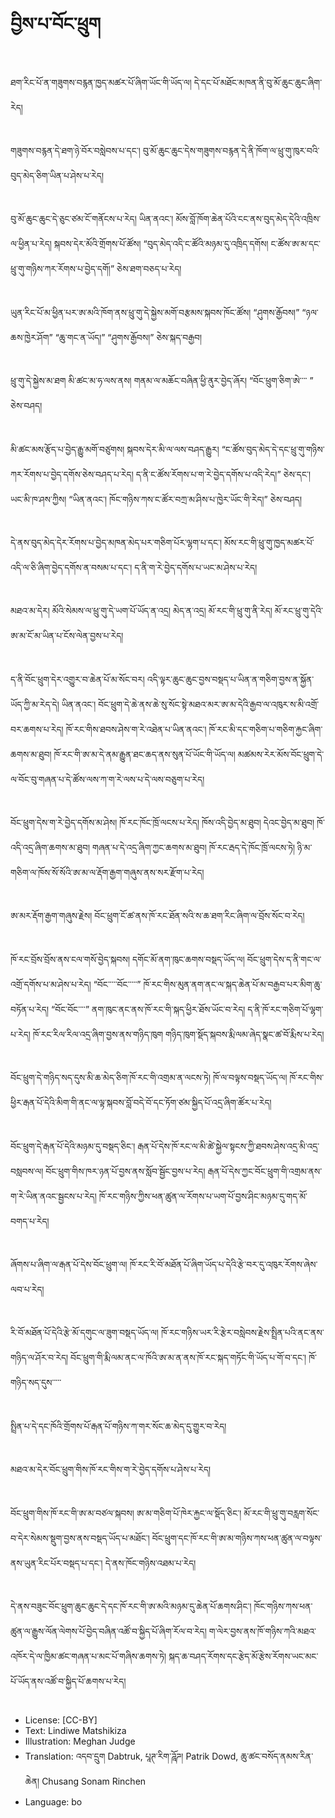 # བྱིས་པ་བོང་ཕྲུག

##
ཐག་རིང་པོ་ན་གཟུགས་བརྙན་ཁྱད་མཚར་པོ་ཞིག་ཡོང་གི་ཡོད་ལ། དེ་དང་པོ་མཐོང་མཁན་ནི་བུ་མོ་ཆུང་ཆུང་ཞིག་རེད།

##
གཟུགས་བརྙན་དེ་ཐག་ཉེ་བོར་བསླེབས་པ་དང་། བུ་མོ་ཆུང་ཆུང་དེས་གཟུགས་བརྙན་དེ་ནི་ཁོག་ལ་ཕྲུ་གུ་ཁུར་བའི་བུད་མེད་ཅིག་ཡིན་པ་ཤེས་པ་རེད།

##
བུ་མོ་ཆུང་ཆུང་དེ་ཅུང་ཙམ་ངོ་གནོངས་པ་རེད། ཡིན་ནའང་། མོས་བློ་ཁོག་ཆེན་པོའི་ངང་ནས་བུད་མེད་དེའི་འཁྲིས་ལ་ཕྱིན་པ་རེད། སྐབས་དེར་མོའི་གྲོགས་པོ་ཚོས། “བུད་མེད་འདི་ང་ཚོའི་མཉམ་དུ་འཁྲིད་དགོས། ང་ཚོས་ཨ་མ་དང་ཕྲུ་གུ་གཉིས་ཀར་རོགས་པ་བྱེད་དགོ།” ཅེས་ཐག་བཅད་པ་རེད།

##

ཡུན་རིང་པོ་མ་ཕྱིན་པར་ཨ་མའི་ཁོག་ནས་ཕྲུ་གུ་དེ་སྐྱེས་མགོ་བརྩམས་སྐབས་ཁོང་ཚོས། “ཤུགས་རྒྱོབས།” “ཉལ་ཆས་ཁྱེར་ཤོག” “ཆུ་གང་ན་ཡོད།” “ཤུགས་རྒྱོབས།” ཅེས་སྐད་བརྒྱབ།

##
ཕྲུ་གུ་དེ་སྐྱེས་མ་ཐག མི་ཚང་མ་ཧ་ལས་ནས། གནམ་ལ་མཆོང་བཞིན་ཕྱི་ནུར་བྱེད་ཞོར། “བོང་ཕྲུག་ཅིག་ཨེ་་་་ ” ཅེས་བཤད།

##
མི་ཚང་མས་རྩོད་པ་བྱེད་རྒྱུ་མགོ་བཙུགས། སྐབས་དེར་མི་ལ་ལས་བཤད་རྒྱུར། “ང་ཚོས་བུད་མེད་དེ་དང་ཕྲུ་གུ་གཉིས་ཀར་རོགས་པ་བྱེད་དགོས་ཅེས་བཤད་པ་རེད། ད་ནི་ང་ཚོས་རོགས་པ་ག་རེ་བྱེད་དགོས་པ་འདི་རེད།” ཅེས་དང་། ཡང་མི་ཁ་ཤས་ཀྱིས། “ཡིན་ནའང་། ཁོང་གཉིས་ཀས་ང་ཚོར་བཀྲ་མ་ཤིས་པ་ཁྱེར་ཡོང་གི་རེད།” ཅེས་བཤད།

##
དེ་ནས་བུད་མེད་དེར་རོགས་པ་བྱེད་མཁན་མེད་པར་གཅིག་པོར་ལྷག་པ་དང་། མོས་རང་གི་ཕྲུ་གུ་ཁྱད་མཚར་པོ་འདི་ལ་ཅི་ཞིག་བྱེད་དགོས་ན་བསམ་པ་དང་། ད་ནི་ག་རེ་བྱེད་དགོས་པ་ཡང་མ་ཤེས་པ་རེད།

##
མཐའ་མ་དེར། མོའི་སེམས་ལ་ཕྲུ་གུ་དེ་ཡག་པོ་ཡོད་ན་འདྲ། མེད་ན་འདྲ། མོ་རང་གི་ཕྲུ་གུ་ནི་རེད། མོ་རང་ཕྲུ་གུ་དེའི་ཨ་མ་ངོ་མ་ཡིན་པ་ངོས་ལེན་བྱས་པ་རེད།

##
ད་ནི་བོང་ཕྲུག་དེར་འགྱུར་བ་ཆེན་པོ་མ་སོང་བར། འདི་ལྟར་ཆུང་ཆུང་བྱས་བསྡད་པ་ཡིན་ན་གཅིག་བྱས་ན་སྐྱོན་ཡོད་ཀྱི་མ་རེད་དེ། ཡིན་ནའང་། བོང་ཕྲུག་དེ་ཆེ་ནས་ཆེ་སུ་སོང་སྟེ་མཐའ་མར་ཨ་མ་དེའི་རྒྱབ་ལ་འཁུར་ས་མི་འགྲོ་བར་ཆགས་པ་རེད། ཁོ་རང་གིས་ཐབས་ཤེས་ག་རེ་འཐེན་པ་ཡིན་ནའང་། ཁོ་རང་མི་དང་གཅིག་པ་གཅིག་རྐྱང་ཞིག་ཆགས་མ་ཐུབ། ཁོ་རང་གི་ཨ་མ་དེ་ནམ་རྒྱུན་ཐང་ཆད་ནས་སུན་པོ་ཡོང་གི་ཡོད་ལ། མཚམས་རེར་མོས་བོང་ཕྲུག་དེ་ལ་བོང་བུ་གཞན་པ་དེ་ཚོས་ལས་ཀ་ག་རེ་ལས་པ་དེ་ལས་བཅུག་པ་རེད།

##
བོང་ཕྲུག་དེས་ག་རེ་བྱེད་དགོས་མ་ཤེས། ཁོ་རང་ཁོང་ཁྲོ་ལངས་པ་རེད། ཁོས་འདི་བྱེད་མ་ཐུབ། དེའང་བྱེད་མ་ཐུབ། ཁོ་འདི་འདྲ་ཞིག་ཆགས་མ་ཐུབ། གཞན་པ་དེ་འདྲ་ཞིག་ཀྱང་ཆགས་མ་ཐུབ། ཁོ་རང་རྦད་དེ་ཁོང་ཁྲོ་ལངས་ཏེ། ཉི་མ་གཅིག་ལ་ཁོས་སོ་སོའི་ཨ་མ་ལ་རྡོག་རྒྱག་གཞུས་ནས་སར་རྫོག་པ་རེད།

##
ཨ་མར་རྡོག་རྒྱག་གཞུས་རྗེས། བོང་ཕྲུག་ངོ་ཚ་ནས་ཁོ་རང་ཐོན་སའི་ས་ཆ་ཐག་རིང་ཞིག་ལ་བྲོས་སོང་བ་རེད།

##
ཁོ་རང་བྲོས་བྲོས་ནས་ངལ་གསོ་བྱེད་སྐབས། དགོང་མོ་ནག་ཁུང་ཆགས་བསྡད་ཡོད་ལ། བོང་ཕྲུག་དེས་ད་ནི་གང་ལ་འགྲོ་དགོས་པ་མ་ཤེས་པ་རེད། “བོང་་་་་བོང་་་་་” ཁོ་རང་གིས་མུན་ནག་ནང་ལ་སྐད་ཆེན་པོ་མ་བརྒྱབ་པར་མིག་ཆུ་བཏོན་པ་རེད། “བོང་བོང་་་་” ནག་ཁུང་ནང་ནས་ཁོ་རང་གི་སྐད་ཕྱིར་ཐོས་ཡོང་བ་རེད། ད་ནི་ཁོ་རང་གཅིག་པོ་ལྷག་པ་རེད། ཁོ་རང་རིལ་རིལ་འདྲ་ཞིག་བྱས་ནས་གཉིད་ཁུག གཉིད་ཁུག་སྡོད་སྐབས་རྨི་ལམ་ཞེད་སྣང་ཚ་བོ་རྨིས་པ་རེད།

##
བོང་ཕྲུག་དེ་གཉིད་སད་དུས་མི་ཆ་མེད་ཅིག་ཁོ་རང་གི་འགྲམ་ན་ལངས་ཏེ། ཁོ་ལ་བལྟས་བསྡད་ཡོད་ལ། ཁོ་རང་གིས་ཕྱིར་རྒན་པོ་དེའི་མིག་གི་ནང་ལ་ལྟ་སྐབས་བློ་བདེ་བོ་དང་ཏོག་ཙམ་སྐྱིད་པོ་འདྲ་ཞིག་ཚོར་པ་རེད།

##
བོང་ཕྲུག་དེ་རྒན་པོ་དེའི་མཉམ་དུ་བསྡད་ཅིང་། རྒན་པོ་དེས་ཁོ་རང་ལ་མི་ཚེ་སྐྱེལ་སྟངས་ཀྱི་ཐབས་ཤེས་འདྲ་མི་འདྲ་བསླབས་ལ། བོང་ཕྲུག་གིས་ཁར་ཉན་པོ་བྱས་ནས་སློབ་སྦྱོང་བྱས་པ་རེད། རྒན་པོ་དེས་ཀྱང་བོང་ཕྲུག་གི་འགྲམ་ནས་ག་རེ་ཡིན་ནའང་སྦྱངས་པ་རེད། ཁོ་རང་གཉིས་ཀྱིས་ཕན་ཚུན་ལ་རོགས་པ་ཡག་པོ་བྱས་ཤིང་མཉམ་དུ་གད་མོ་བགད་པ་རེད།

##
ཞོགས་པ་ཞིག་ལ་རྒན་པོ་དེས་བོང་ཕྲུག་ལ། ཁོ་རང་རི་བོ་མཐོན་པོ་ཞིག་ཡོད་པ་དེའི་རྩེ་བར་དུ་འཁུར་རོགས་ཞེས་ལབ་པ་རེད།

##
རི་བོ་མཐོན་པོ་དེའི་རྩེ་མོ་དགུང་ལ་ཟུག་བསྡད་ཡོད་ལ། ཁོ་རང་གཉིས་ཡར་རི་རྩེར་བསླེབས་རྗེས་སྤྲིན་པའི་ནང་ནས་གཉིད་ལ་ཤོར་བ་རེད། བོང་ཕྲུག་གི་རྨི་ལམ་ནང་ལ་ཁོའི་ཨ་མ་ན་ནས་ཁོ་རང་སྐད་གཏོང་གི་ཡོད་པ་གོ་བ་དང་། ཁོ་གཉིད་སད་དུས་་་་་

##
སྤྲིན་པ་དེ་དང་ཁོའི་གྲོགས་པོ་རྒན་པོ་གཉིས་ཀ་གར་སོང་ཆ་མེད་དུ་གྱུར་བ་རེད།

##
མཐའ་མ་དེར་བོང་ཕྲུག་གིས་ཁོ་རང་གིས་ག་རེ་བྱེད་དགོས་པ་ཤེས་པ་རེད།

##
བོང་ཕྲུག་གིས་ཁོ་རང་གི་ཨ་མ་བཙལ་སྐབས། ཨ་མ་གཅིག་པོ་ཁེར་རྐྱང་ལ་སྡོད་ཅིང་། མོ་རང་གི་ཕྲུ་གུ་བརླག་སོང་བ་དེར་སེམས་སྡུག་བྱས་ནས་བསྡད་ཡོད་པ་མཐོང་། བོང་ཕྲུག་དང་ཁོ་རང་གི་ཨ་མ་གཉིས་ཀས་ཕན་ཚུན་ལ་བལྟས་ནས་ཡུན་རིང་པོར་བསྡད་པ་དང་། དེ་ནས་ཁོང་གཉིས་འཐམ་པ་རེད།

##
དེ་ནས་བཟུང་བོང་ཕྲུག་ཆུང་ཆུང་དེ་དང་ཁོ་རང་གི་ཨ་མའི་མཉམ་དུ་ཆེན་པོ་ཆགས་ཤིང་། ཁོང་གཉིས་ཀས་ཕན་ཚུན་ལ་རྒྱུས་ལོན་ལེགས་པོ་བྱེད་བཞིན་འཚོ་བ་སྐྱིད་པོ་ཞིག་རོལ་བ་རེད། ག་ལེར་བྱས་ནས་ཁོ་གཉིས་ཀའི་མཐའ་འཁོར་དེ་ལ་ཁྱིམ་ཚང་གཞན་པ་མང་པོ་གཞིས་ཆགས་ཏེ། སྐད་ཆ་བཤད་རོགས་དང་རྩེད་མོ་རྩེས་རོགས་ཡང་མང་པོ་ཡོད་ནས་འཚོ་བ་སྐྱིད་པོ་ཆགས་པ་རེད།

##
* License: [CC-BY]
* Text: Lindiwe Matshikiza
* Illustration: Meghan Judge
* Translation: འདབ་དྲུག Dabtruk, པཱཊ་རིག་ཌཱོཌ། Patrik Dowd, ཆུ་ཚང་བསོད་ནམས་རིན་ཆེན། Chusang Sonam Rinchen
* Language: bo
